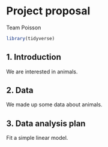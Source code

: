 Project proposal
================
Team Poisson

``` r
library(tidyverse)
```

## 1. Introduction

We are interested in animals.

## 2. Data

We made up some data about animals.

## 3. Data analysis plan

Fit a simple linear model.
